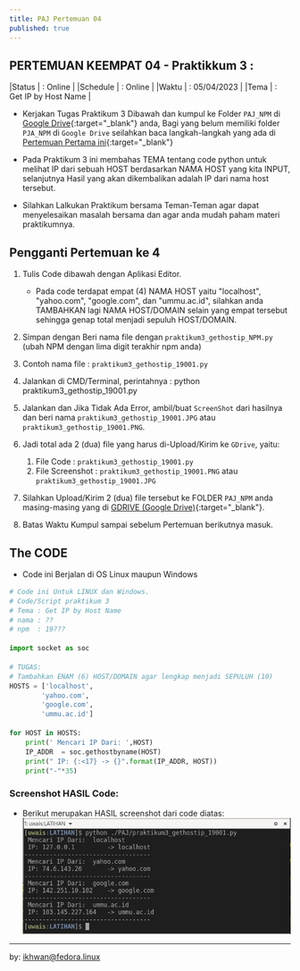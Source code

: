 ```yaml
---
title: PAJ Pertemuan 04
published: true
---
```



## PERTEMUAN KEEMPAT 04 - Praktikkum 3 :

|Status   | : Online                 |
|Schedule | : Online                 |
|Waktu    | : 05/04/2023             |
|Tema     | : Get IP by Host Name    |


* Kerjakan Tugas Praktikum 3 Dibawah dan kumpul ke Folder `PAJ_NPM` di [Google Drive](https://drive.google.com/drive/folders/1NhDmT7-WfwdbZtAZrocFFhLGLN5l1Ko-?usp=share_link){:target="_blank"} anda, Bagi yang belum memiliki folder `PJA_NPM` di `Google Drive` seilahkan baca langkah-langkah yang ada di  [Pertemuan Pertama ini](KuliahPAJ-P1.html#pertama){:target="_blank"}

* Pada Praktikum 3 ini membahas TEMA tentang code python untuk melihat IP dari sebuah HOST berdasarkan NAMA HOST yang kita INPUT, selanjutnya Hasil yang akan dikembalikan adalah IP dari nama host tersebut. 

* Silahkan Lalkukan Praktikum bersama Teman-Teman agar dapat menyelesaikan masalah bersama dan agar anda mudah paham materi praktikumnya.


## Pengganti Pertemuan ke 4

1. Tulis Code dibawah dengan Aplikasi Editor.
    * Pada code terdapat empat (4) NAMA HOST yaitu "localhost", "yahoo.com", "google.com", dan "ummu.ac.id", silahkan anda TAMBAHKAN lagi NAMA HOST/DOMAIN selain yang empat tersebut sehingga genap total menjadi sepuluh HOST/DOMAIN.

2. Simpan dengan Beri nama file dengan `praktikum3_gethostip_NPM.py` (ubah NPM dengan lima digit terakhir npm anda)

3. Contoh nama file : `praktikum3_gethostip_19001.py`

4. Jalankan di CMD/Terminal, perintahnya : python praktikum3_gethostip_19001.py

5. Jalankan dan Jika Tidak Ada Error, ambil/buat `ScreenShot` dari hasilnya dan beri nama `praktikum3_gethostip_19001.JPG` atau `praktikum3_gethostip_19001.PNG`.

6. Jadi total ada 2 (dua) file yang harus di-Upload/Kirim ke `GDrive`, yaitu:
    1. File Code : `praktikum3_gethostip_19001.py`
    2. File Screenshot : `praktikum3_gethostip_19001.PNG` atau `praktikum3_gethostip_19001.JPG`

7. Silahkan Upload/Kirim 2 (dua) file tersebut ke FOLDER `PAJ_NPM` anda masing-masing yang di [GDRIVE (Google Drive)](https://drive.google.com/drive/folders/1NhDmT7-WfwdbZtAZrocFFhLGLN5l1Ko-?usp=share_link){:target="_blank"}.

8. Batas Waktu Kumpul sampai sebelum Pertemuan berikutnya masuk.

## The CODE 

* Code ini Berjalan di OS Linux maupun Windows

```python 
# Code ini Untuk LINUX dan Windows.
# Code/Script praktikum 3
# Tema : Get IP by Host Name 
# nama : ??
# npm  : 19???

import socket as soc

# TUGAS: 
# Tambahkan ENAM (6) HOST/DOMAIN agar lengkap menjadi SEPULUH (10)
HOSTS = ['localhost',
        'yahoo.com',
        'google.com',
        'ummu.ac.id']

for HOST in HOSTS:
    print(' Mencari IP Dari: ',HOST)
    IP_ADDR  = soc.gethostbyname(HOST)
    print(" IP: {:<17} -> {}".format(IP_ADDR, HOST))
    print("-"*35)

```

### Screenshot HASIL Code: 

* Berikut merupakan HASIL screenshot dari code diatas: 
![Install Python ](assets/reff/paj/praktikum3_gethostip_paj.png)



***
by: ikhwan@fedora.linux 
